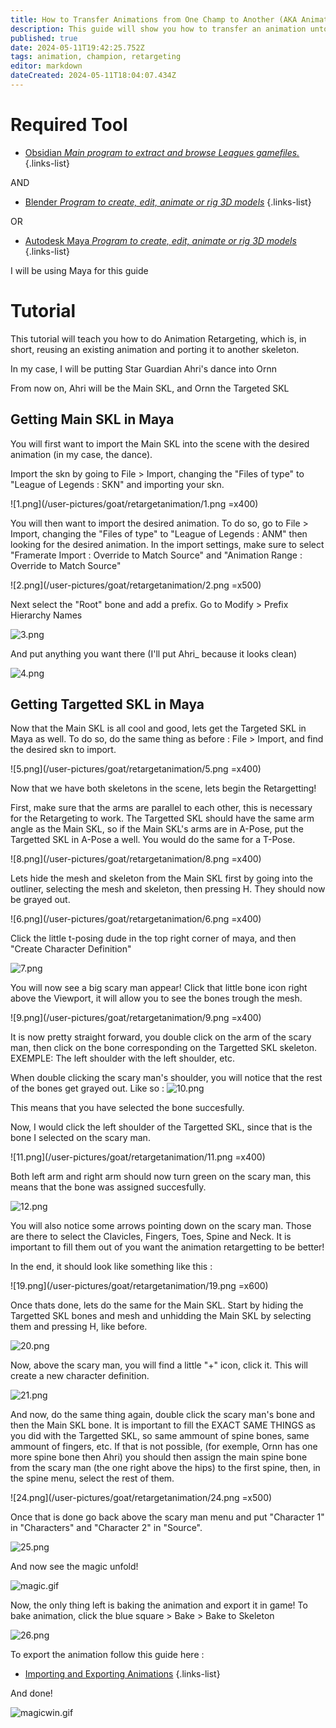 ```yaml
---
title: How to Transfer Animations from One Champ to Another (AKA Animation Retargeting)
description: This guide will show you how to transfer an animation unto another character
published: true
date: 2024-05-11T19:42:25.752Z
tags: animation, champion, retargeting
editor: markdown
dateCreated: 2024-05-11T18:04:07.434Z
---
```


# Required Tool
-   [Obsidian *Main program to extract and browse Leagues gamefiles.*](/core-guides/tools/obsidian)
{.links-list}

AND
-   [Blender *Program to create, edit, animate or rig 3D models*](/core-guides/tools/blender)
{.links-list}

OR
-   [Autodesk Maya *Program to create, edit, animate or rig 3D models*](/core-guides/tools/maya)
{.links-list}

I will be using Maya for this guide

# Tutorial
This tutorial will teach you how to do Animation Retargeting, which is, in short, reusing an existing animation and porting it to another skeleton.

In my case, I will be putting Star Guardian Ahri's dance into Ornn

From now on, Ahri will be the Main SKL, and Ornn the Targeted SKL

## Getting Main SKL in Maya

You will first want to import the Main SKL into the scene with the desired animation (in my case, the dance).

Import the skn by going to File > Import, changing the "Files of type" to "League of Legends : SKN" and importing your skn. 

![1.png](/user-pictures/goat/retargetanimation/1.png =x400)

You will then want to import the desired animation. To do so, go to File > Import, changing the "Files of type" to "League of Legends : ANM" then looking for the desired animation. In the import settings, make sure to select "Framerate Import : Override to Match Source" and "Animation Range : Override to Match Source"

![2.png](/user-pictures/goat/retargetanimation/2.png =x500)

Next select the "Root" bone and add a prefix. Go to Modify > Prefix Hierarchy Names

![3.png](/user-pictures/goat/retargetanimation/3.png)

And put anything you want there (I'll put Ahri_ because it looks clean)

![4.png](/user-pictures/goat/retargetanimation/4.png)

## Getting Targetted SKL in Maya

Now that the Main SKL is all cool and good, lets get the Targeted SKL in Maya as well. To do so, do the same thing as before : File > Import, and find the desired skn to import.

![5.png](/user-pictures/goat/retargetanimation/5.png =x400)

Now that we have both skeletons in the scene, lets begin the Retargetting! 

First, make sure that the arms are parallel to each other, this is necessary for the Retargeting to work. The Targetted SKL should have the same arm angle as the Main SKL, so if the Main SKL's arms are in A-Pose, put the Targetted SKL in A-Pose a well. You would do the same for a T-Pose.

![8.png](/user-pictures/goat/retargetanimation/8.png =x400)

Lets hide the mesh and skeleton from the Main SKL first by going into the outliner, selecting the mesh and skeleton, then pressing H. They should now be grayed out.

![6.png](/user-pictures/goat/retargetanimation/6.png =x400)

Click the little t-posing dude in the top right corner of maya, and then "Create Character Definition"

![7.png](/user-pictures/goat/retargetanimation/7.png)

You will now see a big scary man appear! Click that little bone icon right above the Viewport, it will allow you to see the bones trough the mesh.

![9.png](/user-pictures/goat/retargetanimation/9.png =x400)

It is now pretty straight forward, you double click on the arm of the scary man, then click on the bone corresponding on the Targetted SKL skeleton. EXEMPLE: The left shoulder with the left shoulder, etc.

When double clicking the scary man's shoulder, you will notice that the rest of the bones get grayed out. Like so : 
![10.png](/user-pictures/goat/retargetanimation/10.png)

This means that you have selected the bone succesfully.

Now, I would click the left shoulder of the Targetted SKL, since that is the bone I selected on the scary man.

![11.png](/user-pictures/goat/retargetanimation/11.png =x400)

Both left arm and right arm should now turn green on the scary man, this means that the bone was assigned succesfully.

![12.png](/user-pictures/goat/retargetanimation/12.png)

You will also notice some arrows pointing down on the scary man. Those are there to select the Clavicles, Fingers, Toes, Spine and Neck. It is important to fill them out of you want the animation retargetting to be better!

In the end, it should look like something like this :

![19.png](/user-pictures/goat/retargetanimation/19.png =x600)

Once thats done, lets do the same for the Main SKL. Start by hiding the Targetted SKL bones and mesh and unhidding the Main SKL by selecting them and pressing H, like before.

![20.png](/user-pictures/goat/retargetanimation/20.png)

Now, above the scary man, you will find a little "+" icon, click it. This will create a new character definition.

![21.png](/user-pictures/goat/retargetanimation/21.png)

And now, do the same thing again, double click the scary man's bone and then the Main SKL bone. It is important to fill the EXACT SAME THINGS as you did with the Targetted SKL, so same ammount of spine bones, same ammount of fingers, etc. If that is not possible, (for exemple, Ornn has one more spine bone then Ahri) you should then assign the main spine bone from the scary man (the one right above the hips) to the first spine, then, in the spine menu, select the rest of them.

![24.png](/user-pictures/goat/retargetanimation/24.png =x500)

Once that is done go back above the scary man menu and put "Character 1" in "Characters" and "Character 2" in "Source".

![25.png](/user-pictures/goat/retargetanimation/25.png)

And now see the magic unfold!

![magic.gif](/user-pictures/goat/retargetanimation/magic.gif)

Now, the only thing left is baking the animation and export it in game! To bake animation, click the blue square > Bake > Bake to Skeleton

![26.png](/user-pictures/goat/retargetanimation/26.png)

To export the animation follow this guide here :
- [Importing and Exporting Animations](/specific-guide/animation/Importing-and-Exporting-Animation)
{.links-list}

And done! 

![magicwin.gif](/user-pictures/goat/retargetanimation/magicwin.gif)






